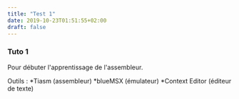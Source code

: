 ```yaml
---
title: "Test 1"
date: 2019-10-23T01:51:55+02:00
draft: false
---
```


### Tuto 1

Pour débuter l'apprentissage de l'assembleur.

Outils :
*Tiasm (assembleur)
*blueMSX (émulateur)
*Context Editor (éditeur de texte)